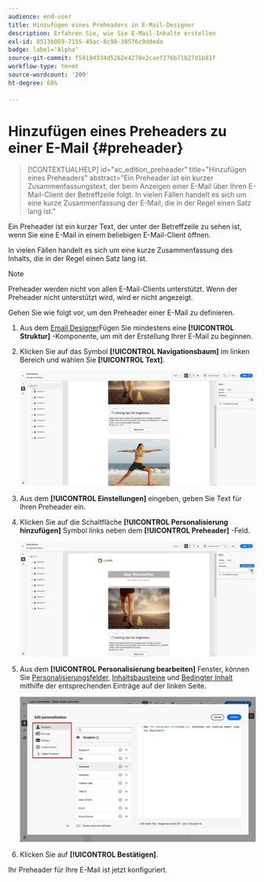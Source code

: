 ```yaml
---
audience: end-user
title: Hinzufügen eines Preheaders in E-Mail-Designer
description: Erfahren Sie, wie Sie E-Mail-Inhalte erstellen
exl-id: 8513b069-7155-45ac-8c98-38576c9ddeda
badge: label="Alpha"
source-git-commit: f59194334d5262e4270e2caef276b71b27d1b81f
workflow-type: tm+mt
source-wordcount: '209'
ht-degree: 68%

---
```


# Hinzufügen eines Preheaders zu einer E-Mail {#preheader}

>[!CONTEXTUALHELP]
>id="ac_edition_preheader"
>title="Hinzufügen eines Preheaders"
>abstract="Ein Preheader ist ein kurzer Zusammenfassungstext, der beim Anzeigen einer E-Mail über Ihren E-Mail-Client der Betreffzeile folgt. In vielen Fällen handelt es sich um eine kurze Zusammenfassung der E-Mail, die in der Regel einen Satz lang ist."

Ein Preheader ist ein kurzer Text, der unter der Betreffzeile zu sehen ist, wenn Sie eine E-Mail in einem beliebigen E-Mail-Client öffnen.

In vielen Fällen handelt es sich um eine kurze Zusammenfassung des Inhalts, die in der Regel einen Satz lang ist.

>[!NOTE]
>
>Preheader werden nicht von allen E-Mail-Clients unterstützt. Wenn der Preheader nicht unterstützt wird, wird er nicht angezeigt.

Gehen Sie wie folgt vor, um den Preheader einer E-Mail zu definieren.

1. Aus dem [Email Designer](create-email-content.md)Fügen Sie mindestens eine **[!UICONTROL Struktur]** -Komponente, um mit der Erstellung Ihrer E-Mail zu beginnen.

1. Klicken Sie auf das Symbol **[!UICONTROL Navigationsbaum]** im linken Bereich und wählen Sie **[!UICONTROL Text]**.

   ![](assets/preheader_body.png)

1. Aus dem **[!UICONTROL Einstellungen]** eingeben, geben Sie Text für Ihren Preheader ein.

1. Klicken Sie auf die Schaltfläche **[!UICONTROL Personalisierung hinzufügen]** Symbol links neben dem **[!UICONTROL Preheader]** -Feld.

   ![](assets/preheader_body_settings.png)

1. Aus dem **[!UICONTROL Personalisierung bearbeiten]** Fenster, können Sie [Personalisierungsfelder](../personalization/personalize.md), [Inhaltsbausteine](../personalization/content-blocks.md) und [Bedingter Inhalt](../personalization/conditions.md) mithilfe der entsprechenden Einträge auf der linken Seite.

   ![](assets/preheader_body_personalization.png)

1. Klicken Sie auf **[!UICONTROL Bestätigen]**.

Ihr Preheader für Ihre E-Mail ist jetzt konfiguriert.
